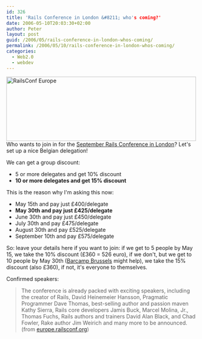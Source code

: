 ```yaml
---
id: 326
title: 'Rails Conference in London &#8211; who's coming?'
date: 2006-05-10T20:03:30+02:00
author: Peter
layout: post
guid: /2006/05/rails-conference-in-london-whos-coming/
permalink: /2006/05/10/rails-conference-in-london-whos-coming/
categories:
  - Web2.0
  - webdev
---
```

[<img  src="http://static.flickr.com/56/144128155_c8c1e84cd7.jpg" width="500" height="170" alt="RailsConf Europe" />](http://www.flickr.com/photos/pforret/144128155/ "Photo Sharing")  
Who wants to join in for the [September Rails Conference in London](http://europe.railsconf.org/)? Let's set up a nice Belgian delegation!

We can get a group discount:

  * 5 or more delegates and get 10% discount
  * **10 or more delegates and get 15% discount**

This is the reason why I'm asking this now:

  * May 15th and pay just £400/delegate
  * **May 30th and pay just £425/delegate**
  * June 30th and pay just £450/delegate
  * July 30th and pay £475/delegate
  * August 30th and pay £525/delegate
  * September 10th and pay £575/delegate

So: leave your details here if you want to join: if we get to 5 people by May 15, we take the 10% discount (£360 = 526 euro), if we don't, but we get to 10 people by May 30th ([Barcamp Brussels](http://barcamp.org/BarCampBrusselsForTheImpatient) might help), we take the 15% discount (also £360), if not, it's everyone to themselves.

Confirmed speakers:

> The conference is already packed with exciting speakers, including the creator of Rails, David Heinemeier Hansson, Pragmatic Programmer Dave Thomas, best-selling author and passion maven Kathy Sierra, Rails core developers Jamis Buck, Marcel Molina, Jr., Thomas Fuchs, Rails authors and trainers David Alan Black, and Chad Fowler, Rake author Jim Weirich and many more to be announced.  
> (from [europe.railsconf.org](http://europe.railsconf.org/))